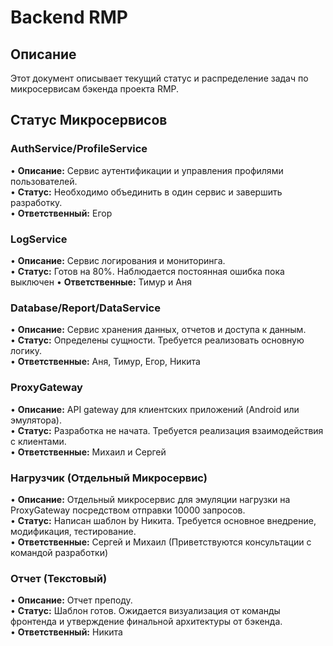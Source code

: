 # Backend RMP

## Описание

Этот документ описывает текущий статус и распределение задач по микросервисам бэкенда проекта RMP.

## Статус Микросервисов

### AuthService/ProfileService

•   **Описание:** Сервис аутентификации и управления профилями пользователей.  
•   **Статус:** Необходимо объединить в один сервис и завершить разработку.  
•   **Ответственный:** Егор

### LogService

•   **Описание:** Сервис логирования и мониторинга.  
•   **Статус:** Готов на 80%. Наблюдается постоянная ошибка пока выключен
•   **Ответственные:** Тимур и Аня

### Database/Report/DataService

•   **Описание:** Сервис хранения данных, отчетов и доступа к данным.  
•   **Статус:** Определены сущности. Требуется реализовать основную логику.  
•   **Ответственные:** Аня, Тимур, Егор, Никита

### ProxyGateway

•   **Описание:** API gateway для клиентских приложений (Android или эмулятора).  
•   **Статус:** Разработка не начата. Требуется реализация взаимодействия с клиентами.  
•   **Ответственные:** Михаил и Сергей

### Нагрузчик (Отдельный Микросервис)

•   **Описание:** Отдельный микросервис для эмуляции нагрузки на ProxyGateway посредством отправки 10000 запросов.  
•   **Статус:** Написан шаблон by Никита. Требуется основное внедрение, модификация, тестирование.  
•   **Ответственные:** Сергей и Михаил (Приветствуются консультации с командой разработки)

### Отчет (Текстовый)

•   **Описание:** Отчет преподу.  
•   **Статус:** Шаблон готов. Ожидается визуализация от команды фронтенда и утверждение финальной архитектуры от бэкенда.  
•   **Ответственный:** Никита
